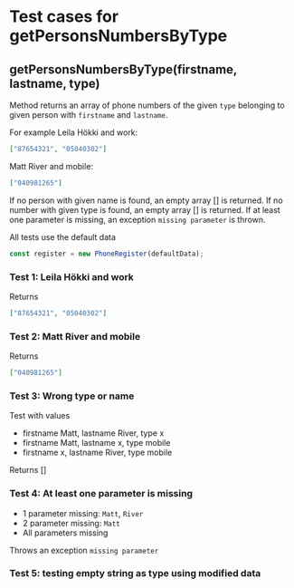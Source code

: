 # Test cases for getPersonsNumbersByType

## **getPersonsNumbersByType(firstname, lastname, type)**

Method returns an array of phone numbers of the given `type` belonging to given person with `firstname` and `lastname`.

For example Leila Hökki and work:

```json
["87654321", "05040302"]
```

Matt River and mobile:

```json
["040981265"]
```

If no person with given name is found, an empty array [] is returned.
If no number with given type is found, an empty array [] is returned.
If at least one parameter is missing, an exception `missing parameter` is thrown.

All tests use the default data

```js
const register = new PhoneRegister(defaultData);
```

### Test 1: Leila Hökki and work

Returns

```json
["87654321", "05040302"]
```

### Test 2: Matt River and mobile

Returns

```json
["040981265"]
```

### Test 3: Wrong type or name

Test with values

- firstname Matt, lastname River, type x
- firstname Matt, lastname x, type mobile
- firstname x, lastname River, type mobile

Returns []

### Test 4: At least one parameter is missing

- 1 parameter missing: `Matt`, `River`
- 2 parameter missing: `Matt`
- All parameters missing

Throws an exception `missing parameter`

### Test 5: testing empty string as type using modified data
